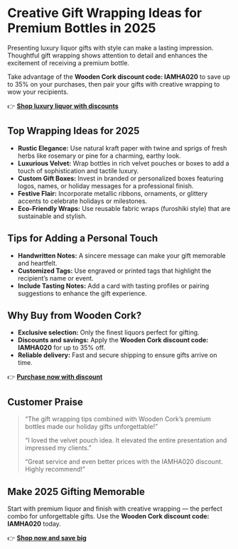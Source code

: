 <h1>Creative Gift Wrapping Ideas for Premium Bottles in 2025</h1>
<p>Presenting luxury liquor gifts with style can make a lasting impression. Thoughtful gift wrapping shows attention to detail and enhances the excitement of receiving a premium bottle.</p>
<p>Take advantage of the <strong>Wooden Cork discount code: IAMHA020</strong> to save up to 35% on your purchases, then pair your gifts with creative wrapping to wow your recipients.</p>
<p>👉 <a href="https://woodencork.com/?dt_id=2442997"><strong>Shop luxury liquor with discounts</strong></a></p>
<h2>Top Wrapping Ideas for 2025</h2>
<ul>
<li><strong>Rustic Elegance:</strong> Use natural kraft paper with twine and sprigs of fresh herbs like rosemary or pine for a charming, earthy look.</li>
<li><strong>Luxurious Velvet:</strong> Wrap bottles in rich velvet pouches or boxes to add a touch of sophistication and tactile luxury.</li>
<li><strong>Custom Gift Boxes:</strong> Invest in branded or personalized boxes featuring logos, names, or holiday messages for a professional finish.</li>
<li><strong>Festive Flair:</strong> Incorporate metallic ribbons, ornaments, or glittery accents to celebrate holidays or milestones.</li>
<li><strong>Eco-Friendly Wraps:</strong> Use reusable fabric wraps (furoshiki style) that are sustainable and stylish.</li>
</ul>
<h2>Tips for Adding a Personal Touch</h2>
<ul>
<li><strong>Handwritten Notes:</strong> A sincere message can make your gift memorable and heartfelt.</li>
<li><strong>Customized Tags:</strong> Use engraved or printed tags that highlight the recipient’s name or event.</li>
<li><strong>Include Tasting Notes:</strong> Add a card with tasting profiles or pairing suggestions to enhance the gift experience.</li>
</ul>
<h2>Why Buy from Wooden Cork?</h2>
<ul>
<li><strong>Exclusive selection:</strong> Only the finest liquors perfect for gifting.</li>
<li><strong>Discounts and savings:</strong> Apply the <strong>Wooden Cork discount code: IAMHA020</strong> for up to 35% off.</li>
<li><strong>Reliable delivery:</strong> Fast and secure shipping to ensure gifts arrive on time.</li>
</ul>
<p>👉 <a href="https://woodencork.com/?dt_id=2442997"><strong>Purchase now with discount</strong></a></p>
<h2>Customer Praise</h2>
<blockquote>
<p>“The gift wrapping tips combined with Wooden Cork’s premium bottles made our holiday gifts unforgettable!”</p>
<p>“I loved the velvet pouch idea. It elevated the entire presentation and impressed my clients.”</p>
<p>“Great service and even better prices with the IAMHA020 discount. Highly recommend!”</p>
</blockquote>
<h2>Make 2025 Gifting Memorable</h2>
<p>Start with premium liquor and finish with creative wrapping — the perfect combo for unforgettable gifts. Use the <strong>Wooden Cork discount code: IAMHA020</strong> today.</p>
<p>👉 <a href="https://woodencork.com/?dt_id=2442997"><strong>Shop now and save big</strong></a></p>
